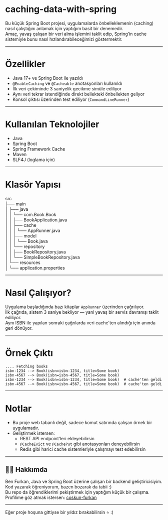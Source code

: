 # caching-data-with-spring

Bu küçük Spring Boot projesi, uygulamalarda önbelleklemenin (caching) nasıl çalıştığını anlamak için yaptığım basit bir denemedir.  
Amaç, yavaş çalışan bir veri alma işlemini taklit edip, Spring’in cache sistemiyle bunu nasıl hızlandırabileceğimizi göstermektir.

---

# Özellikler

- Java 17+ ve Spring Boot ile yazıldı  
- `@EnableCaching` ve `@Cacheable` anotasyonları kullanıldı  
- İlk veri çekiminde 3 saniyelik gecikme simüle ediliyor  
- Aynı veri tekrar istendiğinde direkt bellekteki önbellekten geliyor  
- Konsol çıktısı üzerinden test ediliyor (`CommandLineRunner`)

---

# Kullanılan Teknolojiler

- Java  
- Spring Boot  
- Spring Framework Cache  
- Maven  
- SLF4J (loglama için)

---

# Klasör Yapısı

src  
├── main  
│   ├── java  
│   │   └── com.Book.Book  
│   │       ├── BookApplication.java  
│   │       ├── cache  
│   │       │   └── AppRunner.java  
│   │       ├── model  
│   │       │   └── Book.java  
│   │       └── repository  
│   │           ├── BookRepository.java  
│   │           └── SimpleBookRepository.java  
│   └── resources  
│       └── application.properties  

---

# Nasıl Çalışıyor?

Uygulama başladığında bazı kitaplar `AppRunner` üzerinden çağrılıyor.  
İlk çağrıda, sistem 3 saniye bekliyor — yani yavaş bir servis davranışı taklit ediliyor.  
Aynı ISBN ile yapılan sonraki çağrılarda veri cache'ten alındığı için anında geri dönüyor.

---

# Örnek Çıktı

```
.... Fetching books
isbn-1234 --> Book(isbn=isbn-1234, title=Some book)
isbn-4567 --> Book(isbn=isbn-4567, title=Some book)
isbn-1234 --> Book(isbn=isbn-1234, title=Some book)  # cache'ten geldi
isbn-4567 --> Book(isbn=isbn-4567, title=Some book)  # cache'ten geldi
```

---

# Notlar

- Bu proje web tabanlı değil, sadece komut satırında çalışan örnek bir uygulamadır.  
- Geliştirmek istersen:
  - REST API endpoint’leri ekleyebilirsin  
  - `@CacheEvict` ve `@CachePut` gibi anotasyonları deneyebilirsin  
  - Redis gibi harici cache sistemleriyle çalışmayı test edebilirsin

---

## 👨‍💻 Hakkımda

Ben Furkan, Java ve Spring Boot üzerine çalışan bir backend geliştiricisiyim.  
Kod yazarak öğreniyorum, bazen bozarak da tabii :)  
Bu repo da öğrendiklerimi pekiştirmek için yaptığım küçük bir çalışma.  
Profilime göz atmak istersen: [coskun-furkan](https://github.com/coskun-furkan)

---

Eğer proje hoşuna gittiyse bir yıldız bırakabilirsin ⭐ :)
